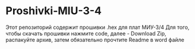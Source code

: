 # Proshivki-MIU-3-4
Этот репозиторий содержит прошивки .hex для плат МИУ-3/4
Для того, чтобы скачать прошивки нажмите code, далее - Download Zip, распакуйте архив, затем обязательно прочтите Readme в word файле 
